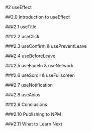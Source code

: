 #2 useEffect
 
##2.0 Introduction to useEffect
 
###2.1 useTitle
 
###2.2 useClick
 
###2.3 useConfirm & usePreventLeave
 
###2.4 useBeforeLeave
 
###2.5 useFadeIn & useNetwork
 
###2.6 useScroll & useFullscreen
 
###2.7 useNotification
 
###2.8 useAxios
 
###2.9 Conclusions
 
###2.10 Publishing to NPM
 
###2.11 What to Learn Next